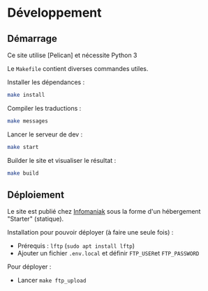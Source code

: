 # Développement

## Démarrage

Ce site utilise [Pelican] et nécessite Python 3

Le `Makefile` contient diverses commandes utiles.

Installer les dépendances :

```bash
make install
```

Compiler les traductions :

```bash
make messages
```

Lancer le serveur de dev :

```bash
make start
```

Builder le site et visualiser le résultat :

```bash
make build
```

## Déploiement

Le site est publié chez [Infomaniak](https://infomaniak.com) sous la forme d'un hébergement "Starter" (statique).

Installation pour pouvoir déployer (à faire une seule fois) :

* Prérequis : `lftp` (`sudo apt install lftp`)
* Ajouter un fichier `.env.local` et définir `FTP_USER`et `FTP_PASSWORD`

Pour déployer :

* Lancer `make ftp_upload`
